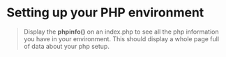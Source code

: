 # Setting up your PHP environment

> Display the **phpinfo()** on an index.php to see all the php information you have in your environment. This should display a whole page full of data about your php setup.